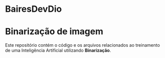 # BairesDevDio
# Binarização de imagem

Este repositório contém o código e os arquivos relacionados ao treinamento de uma Inteligência Artificial utilizando **Binarização**.
